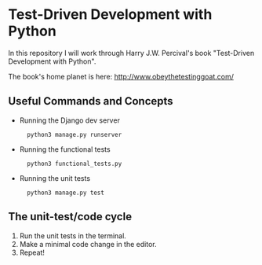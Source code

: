 # Test-Driven Development with Python

In this repository I will work through Harry J.W. Percival's book "Test-Driven Development with Python".

The book's home planet is here: http://www.obeythetestinggoat.com/

## Useful Commands and Concepts

* Running the Django dev server

        python3 manage.py runserver

* Running the functional tests

        python3 functional_tests.py

* Running the unit tests

        python3 manage.py test

## The unit-test/code cycle

1. Run the unit tests in the terminal.
2. Make a minimal code change in the editor.
3. Repeat!
